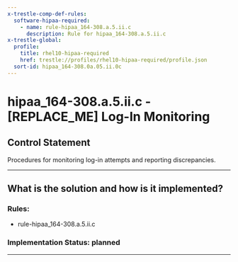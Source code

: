 ```yaml
---
x-trestle-comp-def-rules:
  software-hipaa-required:
    - name: rule-hipaa_164-308.a.5.ii.c
      description: Rule for hipaa_164-308.a.5.ii.c
x-trestle-global:
  profile:
    title: rhel10-hipaa-required
    href: trestle://profiles/rhel10-hipaa-required/profile.json
  sort-id: hipaa_164-308.0a.05.ii.0c
---
```


# hipaa_164-308.a.5.ii.c - \[REPLACE_ME\] Log-In Monitoring

## Control Statement

Procedures for monitoring log-in attempts and reporting discrepancies.

______________________________________________________________________

## What is the solution and how is it implemented?

<!-- For implementation status enter one of: implemented, partial, planned, alternative, not-applicable -->

<!-- Note that the list of rules under ### Rules: is read-only and changes will not be captured after assembly to JSON -->

<!-- Add control implementation description here for control: hipaa_164-308.a.5.ii.c -->

### Rules:

  - rule-hipaa_164-308.a.5.ii.c

### Implementation Status: planned

______________________________________________________________________
